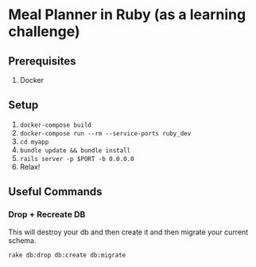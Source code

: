 # Meal Planner in Ruby (as a learning challenge)

## Prerequisites

1) Docker

## Setup

1) `docker-compose build`
1) `docker-compose run --rm --service-ports ruby_dev`
1) `cd myapp`
1) `bundle update && bundle install`
1) `rails server -p $PORT -b 0.0.0.0`
1) Relax!

## Useful Commands

### Drop + Recreate DB

This will destroy your db and then create it and then migrate your current schema.

`rake db:drop db:create db:migrate`

